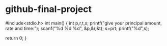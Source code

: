 # github-final-project
#include<stdio.h>
int main()
{
int p,r,t,s;
printf("give your principal amount, rate and time:");
scanf("%d %d %d", &p,&r,&t);
s=p*r*t;
printf("%d",s);

 
 return 0;
 }

